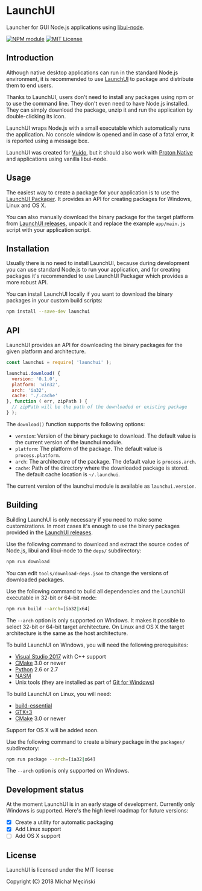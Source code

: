 # LaunchUI

Launcher for GUI Node.js applications using [libui-node](https://github.com/parro-it/libui-node).

[![NPM module](https://img.shields.io/npm/v/launchui.svg)](https://npmjs.org/package/launchui)
[![MIT License](https://img.shields.io/github/license/mimecorg/launchui.svg)](https://github.com/mimecorg/launchui/blob/master/LICENSE)

## Introduction

Although native desktop applications can run in the standard Node.js environment, it is recommended to use [LaunchUI](https://github.com/mimecorg/launchui) to package and distribute them to end users.

Thanks to LaunchUI, users don't need to install any packages using npm or to use the command line. They don't even need to have Node.js installed. They can simply download the package, unzip it and run the application by double-clicking its icon.

LaunchUI wraps Node.js with a small executable which automatically runs the application. No console window is opened and in case of a fatal error, it is reported using a message box.

LaunchUI was created for [Vuido](https://github.com/mimecorg/vuido), but it should also work with [Proton Native](https://proton-native.js.org/) and applications using vanilla libui-node.

## Usage

The easiest way to create a package for your application is to use the [LaunchUI Packager](https://github.com/mimecorg/launchui-packager). It provides an API for creating packages for Windows, Linux and OS X.

You can also manually download the binary package for the target platform from [LaunchUI releases](https://github.com/mimecorg/launchui/releases), unpack it and replace the example `app/main.js` script with your application script.

## Installation

Usually there is no need to install LaunchUI, because during development you can use standard Node.js to run your application, and for creating packages it's recommended to use LaunchUI Packager which provides a more robust API.

You can install LaunchUI locally if you want to download the binary packages in your custom build scripts:

```bash
npm install --save-dev launchui
```

## API

LaunchUI provides an API for downloading the binary packages for the given platform and architecture.

```js
const launchui = require( 'launchui' );

launchui.download( {
  version: '0.1.0',
  platform: 'win32',
  arch: 'ia32',
  cache: './.cache'
}, function ( err, zipPath ) {
  // zipPath will be the path of the downloaded or existing package
} );
```

The `download()` function supports the following options:

- `version`: Version of the binary package to download. The default value is the current version of the launchui module.
- `platform`: The platform of the package. The default value is `process.platform`.
- `arch`: The architecture of the package. The default value is `process.arch`.
- `cache`: Path of the directory where the downloaded package is stored. The default cache location is `~/.launchui`.

The current version of the launchui module is available as `launchui.version`.

## Building

Building LaunchUI is only necessary if you need to make some customizations. In most cases it's enough to use the binary packages provided in the [LaunchUI releases](https://github.com/mimecorg/launchui/releases).

Use the following command to download and extract the source codes of Node.js, libui and libui-node to the `deps/` subdirectory:

```bash
npm run download
```

You can edit `tools/download-deps.json` to change the versions of downloaded packages.

Use the following command to build all dependencies and the LaunchUI executable in 32-bit or 64-bit mode:

```bash
npm run build --arch=[ia32|x64]
```

The `--arch` option is only supported on Windows. It makes it possible to select 32-bit or 64-bit target architecture. On Linux and OS X the target architecture is the same as the host architecture.

To build LaunchUI on Windows, you will need the following prerequisites:

- [Visual Studio 2017](https://www.visualstudio.com/downloads/) with C++ support
- [CMake](https://cmake.org/download/) 3.0 or newer
- [Python](https://www.python.org/downloads/) 2.6 or 2.7
- [NASM](http://www.nasm.us/)
- Unix tools (they are installed as part of [Git for Windows](http://git-scm.com/download/win))

To build LaunchUI on Linux, you will need:

- [build-essential](https://packages.ubuntu.com/xenial/build-essential)
- [GTK+3](https://packages.ubuntu.com/source/xenial/gtk+3.0)
- [CMake](https://cmake.org/download/) 3.0 or newer

Support for OS X will be added soon.

Use the following command to create a binary package in the `packages/` subdirectory:

```bash
npm run package --arch=[ia32|x64]
```

The `--arch` option is only supported on Windows.

## Development status

At the moment LaunchUI is in an early stage of development. Currently only Windows is supported. Here's the high level roadmap for future versions:

- [x] Create a utility for automatic packaging
- [x] Add Linux support
- [ ] Add OS X support

## License

LaunchUI is licensed under the MIT license

Copyright (C) 2018 Michał Męciński
